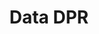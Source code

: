 ---
title: Data DPR
organization: KPU REPUBLIK INDONESIA
notes: Data DPR
resources:
  - name: CSV AKD
    url: 'https://github.com/pemiluAPI/pemilu-data/raw/master/dpr/AKD/AKD.csv'
    format: csv
  - name: CSV Member of AKD
    url: 'https://github.com/pemiluAPI/pemilu-data/raw/master/dpr/AKD/member_of_akd.csv'
    format: csv
  - name: CSV Anggota DPR
    url: 'https://github.com/pemiluAPI/pemilu-data/raw/master/dpr/anggota-dpr.csv'
    format: csv
  - name: CSV Data Daerah Pemilihan
    url: 'https://github.com/pemiluAPI/pemilu-data/raw/master/dpr/data_daerah_pemilihan.csv'
    format: csv
  - name: CSV Data Perolehan Kursi
    url: 'https://github.com/pemiluAPI/pemilu-data/raw/master/dpr/data_perolehan_kursi.csv'
    format: csv
  - name: CSV Komisi
    url: 'https://github.com/pemiluAPI/pemilu-data/raw/master/dpr/komisi.csv'
    format: csv
  - name: CSV Organisasi DPR
    url: 'https://github.com/pemiluAPI/pemilu-data/raw/master/dpr/organisasi-dpr.csv'
    format: csv
  - name: CSV Pekerjaan DPR
    url: 'https://github.com/pemiluAPI/pemilu-data/raw/master/dpr/pekerjaan-dpr.csv'
    format: csv
  - name: CSV Pendidikan DPR
    url: 'https://github.com/pemiluAPI/pemilu-data/raw/master/dpr/pendidikan-dpr.csv'
    format: csv
  - name: CSV Provinsi
    url: 'https://github.com/pemiluAPI/pemilu-data/raw/master/dpr/provinsi.csv'
    format: csv
  - name: CSV Sikap DPR
    url: 'https://github.com/pemiluAPI/pemilu-data/raw/master/dpr/sikap-dpr.csv'
    format: csv
category:
  - DPR
maintainer: ''
maintainer_email: ''
---